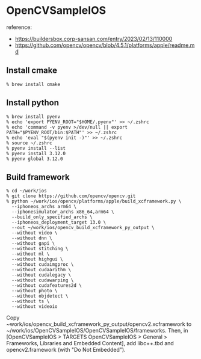 # OpenCVSampleIOS

reference:
- https://buildersbox.corp-sansan.com/entry/2023/02/13/110000
- https://github.com/opencv/opencv/blob/4.5.1/platforms/apple/readme.md

## Install cmake

```
% brew install cmake
```

## Install python

```
% brew install pyenv
% echo 'export PYENV_ROOT="$HOME/.pyenv"' >> ~/.zshrc
% echo 'command -v pyenv >/dev/null || export PATH="$PYENV_ROOT/bin:$PATH"' >> ~/.zshrc
% echo 'eval "$(pyenv init -)"' >> ~/.zshrc
% source ~/.zshrc
% pyenv install --list
% pyenv install 3.12.0
% pyenv global 3.12.0

```

## Build framework

```
% cd ~/work/ios
% git clone https://github.com/opencv/opencv.git
% python ~/work/ios/opencv/platforms/apple/build_xcframework.py \
  --iphoneos_archs arm64 \
  --iphonesimulator_archs x86_64,arm64 \
  --build_only_specified_archs \
  --iphoneos_deployment_target 13.0 \
  --out ~/work/ios/opencv_build_xcframework_py_output \
  --without video \
  --without dnn \
  --without gapi \
  --without stitching \
  --without ml \
  --without highgui \
  --without cudaimgproc \
  --without cudaarithm \
  --without cudalegacy \
  --without cudawarping \
  --without cudafeatures2d \
  --without photo \
  --without objdetect \
  --without ts \
  --without videoio
```

Copy ~work/ios/opencv_build_xcframework_py_output/opencv2.xcframework to ~/work/ios/OpenCVSampleIOS/OpenCVSampleIOS/frameworks.
Then, in [OpenCVSampleIOS > TARGETS OpenCVSampleIOS > General > Frameworks, Libraries and Embedded Content], add libc++.tbd and opencv2.framework (with "Do Not Embedded").
